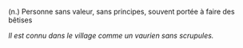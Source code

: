 (n.) Personne sans valeur, sans principes, souvent portée à faire des bêtises

*Il est connu dans le village comme un vaurien sans scrupules.*